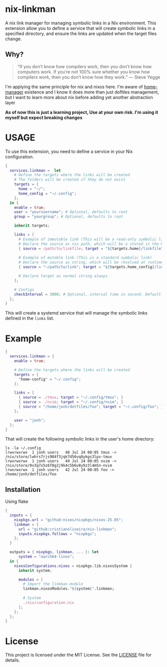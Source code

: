# nix-linkman

A nix link manager for managing symbolic links in a Nix environment. 
This extension allow you to define a service that will create symbolic links in a specified directory,
and ensure the links are updated when the target files change.

## Why?

> “If you don’t know how compilers work, then you don’t know how computers work. If you’re not 100% sure whether you know how compilers work, then you don’t know how they work.” — Steve Yegge

I'm applying the same principle for nix and nixos here. I'm aware of [home-manager](https://github.com/nix-community/home-manager) existence and I know it does more than just doftiles management, but 
I want to learn more about nix before adding yet another abstraction layer

**As of now this is just a learning project, Use at your own risk. I'm using it myself but expect breaking changes**

# USAGE

To use this extension, you need to define a service in your Nix configuration.

```nix
{
  services.linkman =  let
    # Define the targets where the links will be created
    # The folders will be created if they do not exist
    targets = {
      home = "~/"; 
      home_config = "~/.config";
    };
  in {
    enable = true;
    user = "yourusername"; # Optional, defaults to root
    group = "yourgroup"; # Optional, defaults to root

    inherit targets;

    links = [
      # Example of immutable link (This will be a read-only symbolic link)
      # Declare the source as nix path, which will be a stored in the Nix store
      { source = /path/to/linkfile; target = "${targets.home}/linkfile"; }
      
      # Example of mutable link (This is a standard symbolic link)
      # Declare the source as string, which will be resolved at runtime
      { source = "~/path/to/link"; target = "${targets.home_config}/link"; }

      # Declare target as normal string always
    ];

    # Configs
    checkInterval = 3000; # Optional, interval time in second. Default: 5 minutes.
  };
}
```
This will create a systemd service that will manage the symbolic links defined in the `links` list.

# Example

```nix
{
  services.linkman = {
    enable = true;

    # Define the targets where the links will be created
    targets = {
      "home-config" = "~/.config";
    };

    links = [
      { source = ./tmux; target = "~/.config/tmux"; }
      { source = ./nvim; target = "~/.config/nvim"; }
      { source = "/home/jonh/dotfiles/foo"; target = "~/.config/foo"; }
    ];

    user = "jonh";
  };
}
```

That will create the following symbolic links in the user's home directory:
```
ls -la ~/.config
lrwxrwxrwx  1 jonh users   48 Jul 24 00:05 tmux -> /nix/store/lwhrs7rjs984f3jqk7d56vq8ykgs3lpv-tmux
lrwxrwxrwx  1 jonh users   49 Jul 24 00:05 nvim -> /nix/store/0v3q7x5z6f8g2j9k4c5b6v8y9z3l4m5n-nvim
lrwxrwxrwx  1 jonh users   42 Jul 24 00:05 foo -> /home/jonh/dotfiles/foo
```

## Installation

Using flake
```nix
{
  inputs = {
    nixpkgs.url = "github:nixos/nixpkgs/nixos-25.05";
    linkman = {
      url = "github:cristianoliveira/nix-linkman";
      inputs.nixpkgs.follows = "nixpkgs";
    };
  }

  outputs = { nixpkgs, linkman, ... }: let
      system = "aarch64-linux";
  in {
    nixosConfigurations.nixos = nixpkgs.lib.nixosSystem {
      inherit system;

      modules = [
        # Import the linkman module
        linkman.nixosModules."${system}".linkman;
  
        # System
        ./nix/configuration.nix
      ];
    };
  };
}

```

# License

This project is licensed under the MIT License. See the [LICENSE](LICENSE) file for details.
